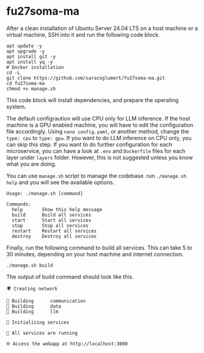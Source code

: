 # fu27soma-ma

After a clean installation of Ubuntu Server 24.04 LTS on a host machine or a virtual machine, SSH into it and run the following code block.

```
apt update -y
apt upgrade -y
apt install git -y
apt install yq -y
# Docker installation
cd -L
git clone https://github.com/saracoglumert/fu27soma-ma.git
cd fu27soma-ma
chmod +x manage.sh
```

This code block will install dependencies, and prepare the operating system. 

The default configraution will use CPU only for LLM inference. If the host machine is a GPU enabled machine, you will have to edit the configuration file accordingly.  Using `nano config.yaml`, or another method, change the `type: cpu` to `type: gpu`. If you want to do LLM inference on CPU only, you can skip this step. If you want to do further configuration for each microservice, you can have a look at `.env` and `Dockerfile` files for each layer under `layers` folder. However, this is not suggested unless you know what you are doing.

You can use `manage.sh` script to manage the codebase. run `./manage.sh help` and you will see the available options.
```
Usage: ./manage.sh [command]

Commands:
  help       Show this help message
  build      Build all services
  start      Start all services
  stop       Stop all services
  restart    Restart all services
  destroy    Destroy all services
```

Finally, run the following command to build all services. This can take 5 to 30 minutes, depending on your host machine and internet connection.
```
./manage.sh build
```

The output of build command should look like this.
```
🌍 Creating network

🚀 Building      communication
🚀 Building      data
🚀 Building      llm

🧹 Initializing services

🎉 All services are running

🌐 Access the webapp at http://localhost:3000
```